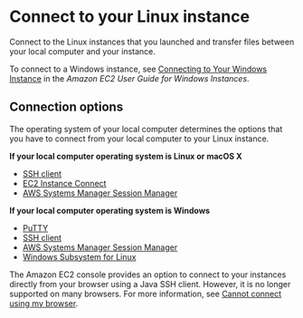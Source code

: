 # Connect to your Linux instance<a name="AccessingInstances"></a>

Connect to the Linux instances that you launched and transfer files between your local computer and your instance\.

To connect to a Windows instance, see [Connecting to Your Windows Instance](https://docs.aws.amazon.com/AWSEC2/latest/WindowsGuide/connecting_to_windows_instance.html) in the *Amazon EC2 User Guide for Windows Instances*\.

## Connection options<a name="connection-method"></a>

The operating system of your local computer determines the options that you have to connect from your local computer to your Linux instance\.

**If your local computer operating system is Linux or macOS X**  
+ [SSH client](AccessingInstancesLinux.md)
+ [EC2 Instance Connect](Connect-using-EC2-Instance-Connect.md)
+ [AWS Systems Manager Session Manager](https://docs.aws.amazon.com/systems-manager/latest/userguide/session-manager.html)

**If your local computer operating system is Windows**  
+ [PuTTY](putty.md)
+ [SSH client](AccessingInstancesLinux.md)
+ [AWS Systems Manager Session Manager](https://docs.aws.amazon.com/systems-manager/latest/userguide/session-manager.html)
+ [Windows Subsystem for Linux](WSL.md)

The Amazon EC2 console provides an option to connect to your instances directly from your browser using a Java SSH client\. However, it is no longer supported on many browsers\. For more information, see [Cannot connect using my browser](TroubleshootingInstancesConnecting.md#troubleshoot-instance-connect-mindterm)\.